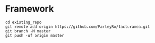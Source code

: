 # Framework




```
cd existing_repo
git remote add origin https://github.com/ParleyRo/facturamea.git
git branch -M master
git push -uf origin master
```
